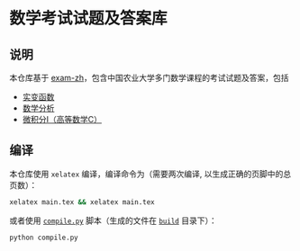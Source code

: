 # 数学考试试题及答案库

## 说明

本仓库基于 [exam-zh](https://ctan.org/pkg/exam-zh)，包含中国农业大学多门数学课程的考试试题及答案，包括

- [实变函数](content/实变函数/)
- [数学分析](content/数学分析/)
- [微积分I（高等数学C）](content/微积分/)

## 编译

本仓库使用 `xelatex` 编译，编译命令为（需要两次编译, 以生成正确的页脚中的总页数）：

```bash
xelatex main.tex && xelatex main.tex
```

或者使用 [`compile.py`](compile.py) 脚本（生成的文件在 [`build`](build) 目录下）：

```bash
python compile.py
```
